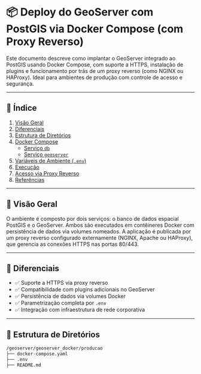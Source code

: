 # 📦 Deploy do GeoServer com PostGIS via Docker Compose (com Proxy Reverso)

Este documento descreve como implantar o GeoServer integrado ao PostGIS usando Docker Compose, com suporte a HTTPS, instalação de plugins e funcionamento por trás de um proxy reverso (como NGINX ou HAProxy). Ideal para ambientes de produção com controle de acesso e segurança.

---

## 📑 Índice

1. [Visão Geral](#visão-geral)  
2. [Diferenciais](#diferenciais)  
3. [Estrutura de Diretórios](#estrutura-de-diretórios)  
4. [Docker Compose](#docker-compose)  
   - [Serviço `db`](#serviço-db)  
   - [Serviço `geoserver`](#serviço-geoserver)  
5. [Variáveis de Ambiente (`.env`)](#variáveis-de-ambiente-env)  
6. [Execução](#execução)  
7. [Acesso via Proxy Reverso](#acesso-via-proxy-reverso)  
8. [Referências](#referências)

---

## 📌 Visão Geral

O ambiente é composto por dois serviços: o banco de dados espacial PostGIS e o GeoServer. Ambos são executados em contêineres Docker com persistência de dados via volumes nomeados. A aplicação é publicada por um proxy reverso configurado externamente (NGINX, Apache ou HAProxy), que gerencia as conexões HTTPS nas portas 80/443.

---

## 🌟 Diferenciais

- ✅ Suporte a HTTPS via proxy reverso  
- ✅ Compatibilidade com plugins adicionais no GeoServer  
- ✅ Persistência de dados via volumes Docker  
- ✅ Parametrização completa por `.env`  
- ✅ Integração com infraestrutura de rede corporativa

---

## 📂 Estrutura de Diretórios

```bash
/geoserver/geoserver_docker/producao
├── docker-compose.yaml
├── .env
├── README.md
